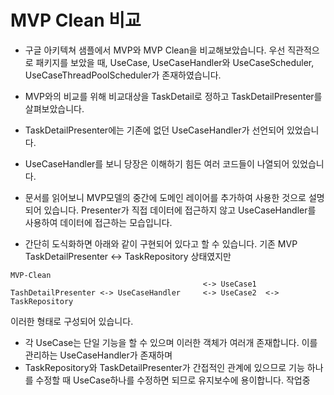 # MVP Clean 비교

- 구글 아키텍쳐 샘플에서 MVP와 MVP Clean을 비교해보았습니다. 우선 직관적으로 패키지를 보았을 때, UseCase, UseCaseHandler와 UseCaseScheduler, UseCaseThreadPoolScheduler가 존재하였습니다.

- MVP와의 비교를 위해 비교대상을 TaskDetail로 정하고 TaskDetailPresenter를 살펴보았습니다.

- TaskDetailPresenter에는 기존에 없던 UseCaseHandler가 선언되어 있었습니다. 

- UseCaseHandler를 보니 당장은 이해하기 힘든 여러 코드들이 나열되어 있었습니다. 

- 문서를 읽어보니 MVP모델의 중간에 도메인 레이어를 추가하여 사용한 것으로 설명되어 있습니다. Presenter가 직접 데이터에 접근하지 않고 UseCaseHandler를 사용하여 데이터에 접근하는 모습입니다. 
- 간단히 도식화하면 아래와 같이 구현되어 있다고 할 수 있습니다.
기존 MVP
TaskDetailPresenter <-> TaskRepository 상태였지만
```
MVP-Clean
                                           <-> UseCase1
TashDetailPresenter <-> UseCaseHandler     <-> UseCase2  <-> TaskRepository 
```

이러한 형태로 구성되어 있습니다.
- 각 UseCase는 단일 기능을 할 수 있으며 이러한 객체가 여러개 존재합니다. 이를 관리하는 UseCaseHandler가 존재하며 
- TaskRepository와 TaskDetailPresenter가 간접적인 관계에 있으므로 기능 하나를 수정할 때 UseCase하나를 수정하면 되므로 유지보수에 용이합니다. 
작업중
                                           
